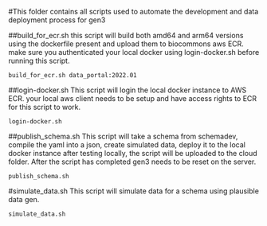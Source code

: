 #This folder contains all scripts used to automate the development and data deployment process for gen3

##build_for_ecr.sh
this script will build both amd64 and arm64 versions using the dockerfile present and upload them to biocommons aws ECR. make sure you authenticated your local docker using login-docker.sh before running this script.
```shell
build_for_ecr.sh data_portal:2022.01
```

##login-docker.sh
This script will login the local docker instance to AWS ECR. your local aws client needs to be setup and have access rights to ECR for this script to work.
```shell
login-docker.sh
```

##publish_schema.sh
This script will take a schema from schemadev, compile the yaml into a json, create simulated data, deploy it to the local docker instance
after testing locally, the script will be uploaded to the cloud folder. After the script has completed gen3 needs to be reset on the server.

```shell
publish_schema.sh
```

#simulate_data.sh
This script will simulate data for a schema using plausible data gen. 

```shell
simulate_data.sh
```
